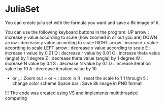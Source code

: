 # JuliaSet
You can create julia set with the formula you want and save a 8k image of it.

You can use the following keyboard buttons in the program:
UP arrow : increase y value according to scale (how zoomed in or out you are)
DOWN arrow : decrease y value according to scale
RIGHT arrow : increase x value according to scale
LEFT arrow : decrease x value according to scale
E : increase r value by 0.01
Q : decrease r value by 0.01
C : increase theta value (angle) by 1 degree
Z : decrease theta value (angle) by 1 degree
W : increase N value by 0.1
S : decrease N value by 0.1
D : increase iteration value by 10
A : decrease iteration value by 10
- or _ : Zoom out
= or + : zoom in
R : reset the scale to 1
1 through 5 : change color scheme
Space bar : Save 8k image in PNG format

!!! The code was created using VS and implements multithreaded computing
